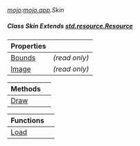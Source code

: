 _[mojo](../../modules/mojo/mojo-module.md):[mojo.app](../../modules/mojo/mojo-app.md).Skin_
##### Class Skin Extends [std.resource.Resource](../../modules/std/std-resource-resource.md)

| Properties | |
|:---|:---|
| [Bounds](mojo-app-skin-bounds.md) |  _(read only)_ |
| [Image](mojo-app-skin-image.md) |  _(read only)_ |

| Methods | |
|:---|:---|
| [Draw](mojo-app-skin-draw.md) |  |

| Functions | |
|:---|:---|
| [Load](mojo-app-skin-load.md) |  |
